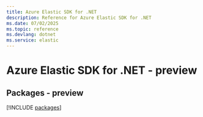 ```yaml
---
title: Azure Elastic SDK for .NET
description: Reference for Azure Elastic SDK for .NET
ms.date: 07/02/2025
ms.topic: reference
ms.devlang: dotnet
ms.service: elastic
---
```

# Azure Elastic SDK for .NET - preview
## Packages - preview
[!INCLUDE [packages](elastic-index.md)]